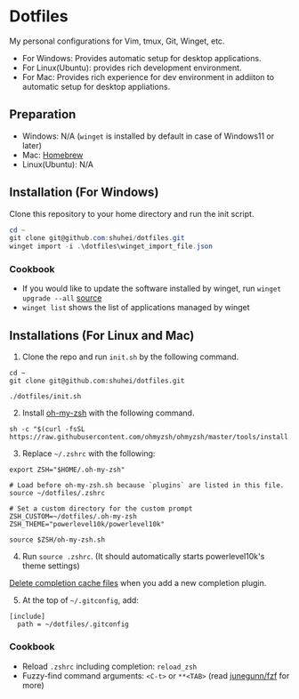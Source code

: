 # Dotfiles
My personal configurations for Vim, tmux, Git, Winget, etc.  

* For Windows: Provides automatic setup for desktop applications. 
* For Linux(Ubuntu): provides rich development environment. 
* For Mac: Provides rich experience for dev environment in addiiton to automatic setup for desktop appliations.
## Preparation
* Windows: N/A (`winget` is installed by default in case of Windows11 or later)
* Mac: [Homebrew](https://brew.sh/)
* Linux(Ubuntu): N/A

## Installation (For Windows)
Clone this repository to your home directory and run the init script.

```powershell
cd ~
git clone git@github.com:shuhei/dotfiles.git
winget import -i .\dotfiles\winget_import_file.json
```  

### Cookbook
* If you would like to update the software installed by winget, run `winget upgrade --all` [source](https://docs.microsoft.com/en-us/windows/package-manager/winget/upgrade)
* `winget list` shows the list of applications managed by winget

## Installations (For Linux and Mac)
1. Clone the repo and run `init.sh` by the following command.
```shell
cd ~
git clone git@github.com:shuhei/dotfiles.git

./dotfiles/init.sh
```
2. Install [oh-my-zsh](https://github.com/ohmyzsh/ohmyzsh) with the following command.
```
sh -c "$(curl -fsSL https://raw.githubusercontent.com/ohmyzsh/ohmyzsh/master/tools/install.sh)"
```

3. Replace `~/.zshrc` with the following:

```shell
export ZSH="$HOME/.oh-my-zsh"

# Load before oh-my-zsh.sh because `plugins` are listed in this file.
source ~/dotfiles/.zshrc

# Set a custom directory for the custom prompt
ZSH_CUSTOM=~/dotfiles/.oh-my-zsh
ZSH_THEME="powerlevel10k/powerlevel10k"

source $ZSH/oh-my-zsh.sh
```

4. Run `source .zshrc`.  (It should automatically starts powerlevel10k's theme settings)

[Delete completion cache files](https://github.com/ohmyzsh/ohmyzsh/wiki/FAQ#i-have-enabled-a-completion-plugin-but-the-completion-doesnt-work) when you add a new completion plugin.

5. At the top of `~/.gitconfig`, add:

```
[include]
  path = ~/dotfiles/.gitconfig
```
### Cookbook
- Reload `.zshrc` including completion: `reload_zsh`
- Fuzzy-find command arguments: `<C-t>` or `**<TAB>` (read [junegunn/fzf](https://github.com/junegunn/fzf) for more)

